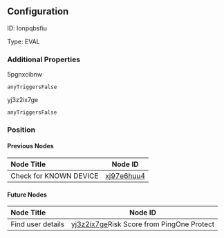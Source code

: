 # 
## Configuration
ID:  lonpqbsfiu

Type: EVAL 







### Additional Properties
5pgnxcibnw
```string 
anyTriggersFalse
```


yj3z2ix7ge
```string 
anyTriggersFalse
```





### Position

#### Previous Nodes
| Node Title | Node ID |
| :------------- | ------------ |
| Check for KNOWN DEVICE | [xj97e6huu4](./xj97e6huu4.md) | 
 
 #### Future Nodes
| Node Title | Node ID |
| :------------- | ------------ |
| Find user details |[yj3z2ix7ge](./yj3z2ix7ge.md)Risk Score from PingOne Protect |[o4xxassgqz](./o4xxassgqz.md) | 